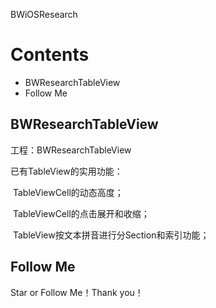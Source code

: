 BWiOSResearch

# Contents

- BWResearchTableView
- Follow Me

## BWResearchTableView

工程：BWResearchTableView

已有TableView的实用功能：

​	TableViewCell的动态高度；

​	TableViewCell的点击展开和收缩；

​	TableView按文本拼音进行分Section和索引功能；

## Follow Me

Star or Follow Me！Thank you！